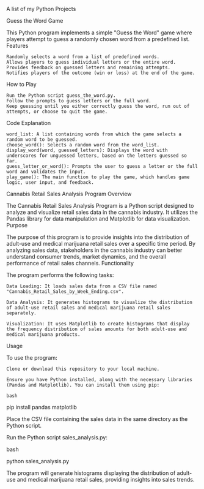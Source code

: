 A list of my Python Projects

Guess the Word Game

This Python program implements a simple "Guess the Word" game where players attempt to guess a randomly chosen word from a predefined list.
Features

    Randomly selects a word from a list of predefined words.
    Allows players to guess individual letters or the entire word.
    Provides feedback on guessed letters and remaining attempts.
    Notifies players of the outcome (win or loss) at the end of the game.

How to Play

    Run the Python script guess_the_word.py.
    Follow the prompts to guess letters or the full word.
    Keep guessing until you either correctly guess the word, run out of attempts, or choose to quit the game.

Code Explanation

    word_list: A list containing words from which the game selects a random word to be guessed.
    choose_word(): Selects a random word from the word_list.
    display_word(word, guessed_letters): Displays the word with underscores for unguessed letters, based on the letters guessed so far.
    guess_letter_or_word(): Prompts the user to guess a letter or the full word and validates the input.
    play_game(): The main function to play the game, which handles game logic, user input, and feedback.



Cannabis Retail Sales Analysis Program
Overview

The Cannabis Retail Sales Analysis Program is a Python script designed to analyze and visualize retail sales data in the cannabis industry. It utilizes the Pandas library for data manipulation and Matplotlib for data visualization.
Purpose

The purpose of this program is to provide insights into the distribution of adult-use and medical marijuana retail sales over a specific time period. By analyzing sales data, stakeholders in the cannabis industry can better understand consumer trends, market dynamics, and the overall performance of retail sales channels.
Functionality

The program performs the following tasks:

    Data Loading: It loads sales data from a CSV file named "Cannabis_Retail_Sales_by_Week_Ending.csv".

    Data Analysis: It generates histograms to visualize the distribution of adult-use retail sales and medical marijuana retail sales separately.

    Visualization: It uses Matplotlib to create histograms that display the frequency distribution of sales amounts for both adult-use and medical marijuana products.

Usage

To use the program:

    Clone or download this repository to your local machine.

    Ensure you have Python installed, along with the necessary libraries (Pandas and Matplotlib). You can install them using pip:

    bash

pip install pandas matplotlib

Place the CSV file containing the sales data in the same directory as the Python script.

Run the Python script sales_analysis.py:

bash

python sales_analysis.py

The program will generate histograms displaying the distribution of adult-use and medical marijuana retail sales, providing insights into sales trends.
